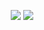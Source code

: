 <p align="center">
  <a href="mailto:vatsalkumar.jariwala@uniklinik-freiburg.de"><img src="https://img.shields.io/badge/email-kevin.joseph%40xyz.edu-red"></a>
  <a href="https://www.linkedin.com/in/vatsal-jariwala-msc-24b3291a6/"><img src="https://www.linkedin.com/in/vatsal-jariwala-msc-24b3291a6/"></a>
</p>
